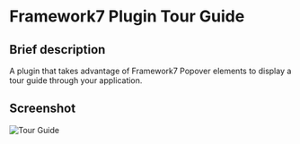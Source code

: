 # Framework7 Plugin Tour Guide

## Brief description
A plugin that takes advantage of Framework7 Popover elements to display a tour guide through your application.

## Screenshot

![Tour Guide]()

